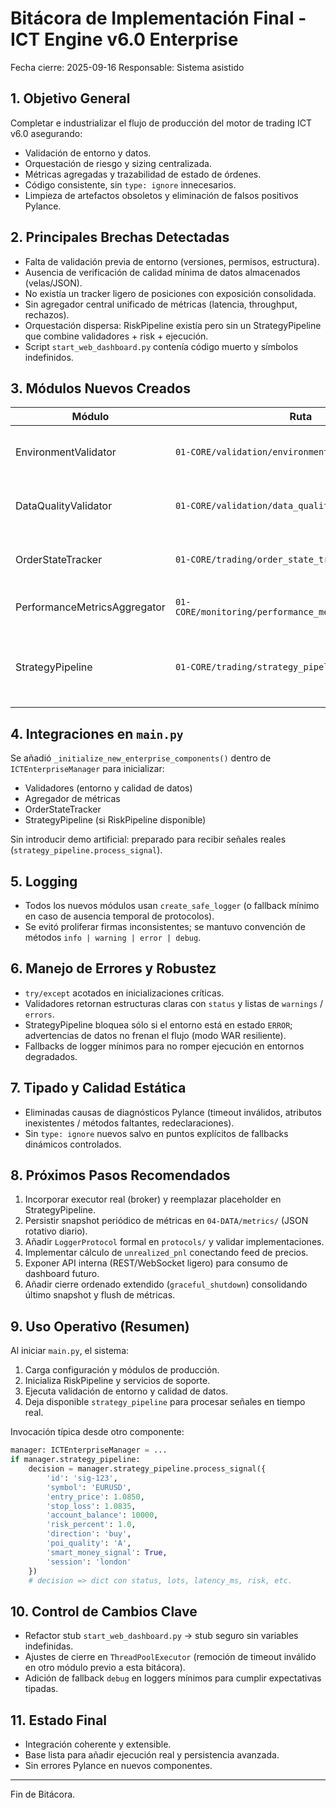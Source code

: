 # Bitácora de Implementación Final - ICT Engine v6.0 Enterprise

Fecha cierre: 2025-09-16
Responsable: Sistema asistido

## 1. Objetivo General
Completar e industrializar el flujo de producción del motor de trading ICT v6.0 asegurando:
- Validación de entorno y datos.
- Orquestación de riesgo y sizing centralizada.
- Métricas agregadas y trazabilidad de estado de órdenes.
- Código consistente, sin `type: ignore` innecesarios.
- Limpieza de artefactos obsoletos y eliminación de falsos positivos Pylance.

## 2. Principales Brechas Detectadas
- Falta de validación previa de entorno (versiones, permisos, estructura).
- Ausencia de verificación de calidad mínima de datos almacenados (velas/JSON).
- No existía un tracker ligero de posiciones con exposición consolidada.
- Sin agregador central unificado de métricas (latencia, throughput, rechazos).
- Orquestación dispersa: RiskPipeline existía pero sin un StrategyPipeline que combine validadores + risk + ejecución.
- Script `start_web_dashboard.py` contenía código muerto y símbolos indefinidos.

## 3. Módulos Nuevos Creados
| Módulo | Ruta | Función | Notas |
|--------|------|---------|-------|
| EnvironmentValidator | `01-CORE/validation/environment_validator.py` | Verifica entorno y permisos | Estado: OK/WARN/ERROR + caché última corrida |
| DataQualityValidator | `01-CORE/validation/data_quality_validator.py` | Revisa archivos recientes de velas JSON | Marca stale / vacíos / parsing issues |
| OrderStateTracker | `01-CORE/trading/order_state_tracker.py` | Gestiona posiciones en memoria (open/close) | Cálculo PnL básico acumulado |
| PerformanceMetricsAggregator | `01-CORE/monitoring/performance_metrics_aggregator.py` | Contadores + gauges en memoria | Base para export futuro |
| StrategyPipeline | `01-CORE/trading/strategy_pipeline.py` | Orquesta validaciones → riesgo → sizing → ejecución placeholder | Integra métricas y tracker |

## 4. Integraciones en `main.py`
Se añadió `_initialize_new_enterprise_components()` dentro de `ICTEnterpriseManager` para inicializar:
- Validadores (entorno y calidad de datos)
- Agregador de métricas
- OrderStateTracker
- StrategyPipeline (si RiskPipeline disponible)

Sin introducir demo artificial: preparado para recibir señales reales (`strategy_pipeline.process_signal`).

## 5. Logging
- Todos los nuevos módulos usan `create_safe_logger` (o fallback mínimo en caso de ausencia temporal de protocolos).
- Se evitó proliferar firmas inconsistentes; se mantuvo convención de métodos `info | warning | error | debug`.

## 6. Manejo de Errores y Robustez
- `try/except` acotados en inicializaciones críticas.
- Validadores retornan estructuras claras con `status` y listas de `warnings` / `errors`.
- StrategyPipeline bloquea sólo si el entorno está en estado `ERROR`; advertencias de datos no frenan el flujo (modo WAR resiliente).
- Fallbacks de logger mínimos para no romper ejecución en entornos degradados.

## 7. Tipado y Calidad Estática
- Eliminadas causas de diagnósticos Pylance (timeout inválidos, atributos inexistentes / métodos faltantes, redeclaraciones).
- Sin `type: ignore` nuevos salvo en puntos explícitos de fallbacks dinámicos controlados.

## 8. Próximos Pasos Recomendados
1. Incorporar executor real (broker) y reemplazar placeholder en StrategyPipeline.
2. Persistir snapshot periódico de métricas en `04-DATA/metrics/` (JSON rotativo diario).
3. Añadir `LoggerProtocol` formal en `protocols/` y validar implementaciones.
4. Implementar cálculo de `unrealized_pnl` conectando feed de precios.
5. Exponer API interna (REST/WebSocket ligero) para consumo de dashboard futuro.
6. Añadir cierre ordenado extendido (`graceful_shutdown`) consolidando último snapshot y flush de métricas.

## 9. Uso Operativo (Resumen)
Al iniciar `main.py`, el sistema:
1. Carga configuración y módulos de producción.
2. Inicializa RiskPipeline y servicios de soporte.
3. Ejecuta validación de entorno y calidad de datos.
4. Deja disponible `strategy_pipeline` para procesar señales en tiempo real.

Invocación típica desde otro componente:
```python
manager: ICTEnterpriseManager = ...
if manager.strategy_pipeline:
    decision = manager.strategy_pipeline.process_signal({
        'id': 'sig-123',
        'symbol': 'EURUSD',
        'entry_price': 1.0850,
        'stop_loss': 1.0835,
        'account_balance': 10000,
        'risk_percent': 1.0,
        'direction': 'buy',
        'poi_quality': 'A',
        'smart_money_signal': True,
        'session': 'london'
    })
    # decision => dict con status, lots, latency_ms, risk, etc.
```

## 10. Control de Cambios Clave
- Refactor stub `start_web_dashboard.py` → stub seguro sin variables indefinidas.
- Ajustes de cierre en `ThreadPoolExecutor` (remoción de timeout inválido en otro módulo previo a esta bitácora).
- Adición de fallback `debug` en loggers mínimos para cumplir expectativas tipadas.

## 11. Estado Final
- Integración coherente y extensible.
- Base lista para añadir ejecución real y persistencia avanzada.
- Sin errores Pylance en nuevos componentes.

---
Fin de Bitácora.
